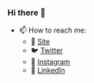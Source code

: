 ### Hi there 👋

<!--
**rodolfoghi/rodolfoghi** is a ✨ _special_ ✨ repository because its `README.md` (this file) appears on your GitHub profile.

Here are some ideas to get you started:

- 🔭 I’m currently working on ...
- 🌱 I’m currently learning ...
- 👯 I’m looking to collaborate on ...
- 🤔 I’m looking for help with ...
- 💬 Ask me about ...
- 📫 How to reach me: ...
- 😄 Pronouns: ...
- ⚡ Fun fact: ...
- 🔭 I’m currently working with C#, Oracle Database, Javascript, CSS and HTML.
- 🌱 I’m currently learning Game Development, Python, Typescript, NestJS and Rust.
-->
- 📫 How to reach me:
  * 🚀 [Site](https://rodolfoghi.github.io) <br>
  * 🐦 [Twitter](https://twitter.com/ghiggirodolfo) <br>
  * 📸 [Instagram](https://www.instagram.com/ghiggirodolfo/) <br>
  * 💼 [LinkedIn](https://www.linkedin.com/in/gringodev/) <br>
